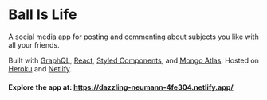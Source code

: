 # Ball Is Life
A social media app for posting and commenting about subjects you like with all your friends.

Built with [GraphQL](https://graphql.org/), [React](https://reactjs.org/), [Styled Components](https://www.styled-components.com/), and [Mongo Atlas](https://www.mongodb.com/). Hosted on [Heroku](https://www.heroku.com/) and [Netlify](https://www.netlify.com/).

#### Explore the app at: https://dazzling-neumann-4fe304.netlify.app/
